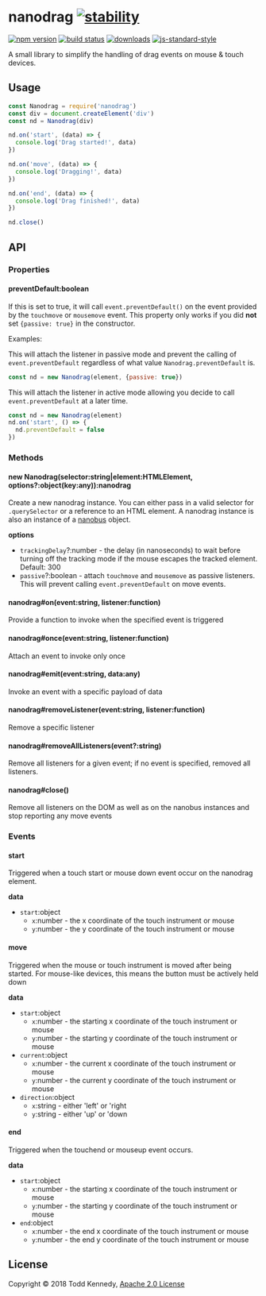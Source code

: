 # nanodrag  [![stability][0]][1]
[![npm version][2]][3] [![build status][4]][5]
[![downloads][6]][7] [![js-standard-style][8]][9]

A small library to simplify the handling of drag events on mouse & touch devices.

## Usage

```js
const Nanodrag = require('nanodrag')
const div = document.createElement('div')
const nd = Nanodrag(div)

nd.on('start', (data) => {
  console.log('Drag started!', data)
})

nd.on('move', (data) => {
  console.log('Dragging!', data)
})

nd.on('end', (data) => {
  console.log('Drag finished!', data)
})

nd.close()
```

## API

### Properties

#### preventDefault:boolean
If this is set to true, it will call `event.preventDefault()` on the event
provided by the `touchmove` or `mousemove` event. This property only works
if you did **not** set `{passive: true}` in the constructor.

Examples:

This will attach the listener in passive mode and prevent the calling of
`event.preventDefault` regardless of what value `Nanodrag.preventDefault` is. 

```js
const nd = new Nanodrag(element, {passive: true})
```

This will attach the listener in active mode allowing you decide to call
`event.preventDefault` at a later time.

```js
const nd = new Nanodrag(element)
nd.on('start', () => {
  nd.preventDefault = false
})
```

### Methods

#### new Nanodrag(selector:string|element:HTMLElement, options?:object(key:any)):nanodrag
Create a new nanodrag instance. You can either pass in a valid selector for
`.querySelector` or a reference to an HTML element. A nanodrag instance is also
an instance of a [nanobus](https://github.com/choojs/nanobus) object.

**options**
* `trackingDelay`?:number - the delay (in nanoseconds) to wait before turning off
    the tracking mode if the mouse escapes the tracked element. Default: 300
* `passive`?:boolean - attach `touchmove` and `mousemove` as passive listeners.
    This will prevent calling `event.preventDefault` on move events.

#### nanodrag#on(event:string, listener:function)
Provide a function to invoke when the specified event is triggered

#### nanodrag#once(event:string, listener:function)
Attach an event to invoke only once

#### nanodrag#emit(event:string, data:any)
Invoke an event with a specific payload of data

#### nanodrag#removeListener(event:string, listener:function)
Remove a specific listener

#### nanodrag#removeAllListeners(event?:string)
Remove all listeners for a given event; if no event is specified, removed all
listeners.

#### nanodrag#close()
Remove all listeners on the DOM as well as on the nanobus instances and stop
reporting any move events

### Events

#### start
Triggered when a touch start or mouse down event occur on the nanodrag element. 

**data**
* `start`:object
    * `x`:number - the x coordinate of the touch instrument or mouse
    * `y`:number - the y coordinate of the touch instrument or mouse

#### move
Triggered when the mouse or touch instrument is moved after being started. For
mouse-like devices, this means the button must be actively held down

**data**
* `start`:object
    * `x`:number - the starting x coordinate of the touch instrument or mouse
    * `y`:number - the starting y coordinate of the touch instrument or mouse
* `current`:object
    * `x`:number - the current x coordinate of the touch instrument or mouse
    * `y`:number - the current y coordinate of the touch instrument or mouse
* `direction`:object
    * `x`:string - either 'left' or 'right
    * `y`:string - either 'up' or 'down

#### end
Triggered when the touchend or mouseup event occurs.

**data**
* `start`:object
    * `x`:number - the starting x coordinate of the touch instrument or mouse
    * `y`:number - the starting y coordinate of the touch instrument or mouse
* `end`:object
    * `x`:number - the end x coordinate of the touch instrument or mouse
    * `y`:number - the end y coordinate of the touch instrument or mouse



## License
Copyright © 2018 Todd Kennedy, [Apache 2.0 License](https://tldrlegal.com/license/apache-license-2.0-(apache-2.0))

[0]: https://img.shields.io/badge/stability-experimental-orange.svg?style=flat-square
[1]: https://nodejs.org/api/documentation.html#documentation_stability_index
[2]: https://img.shields.io/npm/v/nanodrag.svg?style=flat-square
[3]: https://npmjs.org/package/nanodrag
[4]: https://img.shields.io/travis/toddself/nanodrag/master.svg?style=flat-square
[5]: https://travis-ci.org/toddself/nanodrag
[6]: http://img.shields.io/npm/dm/nanodrag.svg?style=flat-square
[7]: https://npmjs.org/package/nanodrag
[8]: https://img.shields.io/badge/code%20style-standard-brightgreen.svg?style=flat-square
[9]: https://github.com/feross/standard
